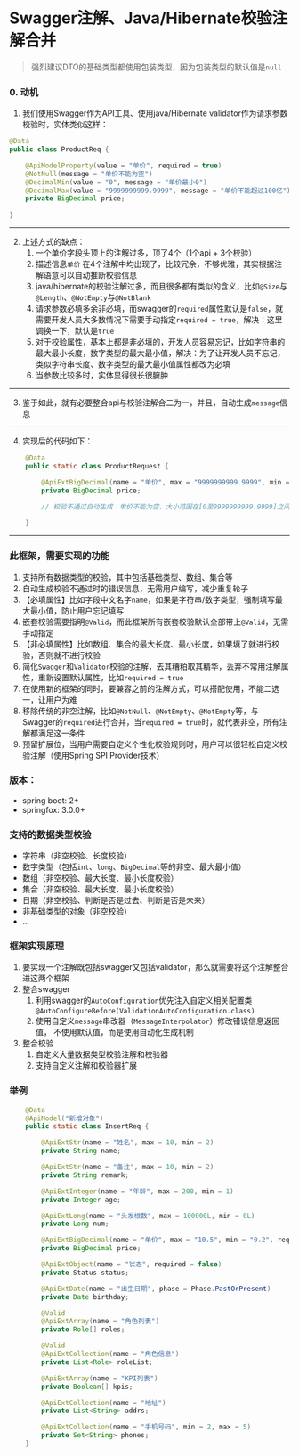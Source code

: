 # Swagger注解、Java/Hibernate校验注解合并

> 强烈建议DTO的基础类型都使用包装类型，因为包装类型的默认值是`null`

### 0. 动机
1. 我们使用Swagger作为API工具、使用java/Hibernate validator作为请求参数校验时，实体类似这样：
```java
@Data
public class ProductReq {

    @ApiModelProperty(value = "单价", required = true)
    @NotNull(message = "单价不能为空")
    @DecimalMin(value = "0", message = "单价最小0")
    @DecimalMax(value = "9999999999.9999", message = "单价不能超过100亿")
    private BigDecimal price;
    
}
```
---
2. 上述方式的缺点：
   1. 一个单价字段头顶上的注解过多，顶了4个（1个api + 3个校验）
   2. 描述信息`单价` 在4个注解中均出现了，比较冗余，不够优雅，其实根据注解语意可以自动推断校验信息
   3. java/hibernate的校验注解过多，而且很多都有类似的含义，比如`@Size`与`@Length`、`@NotEmpty`与`@NotBlank`
   4. 请求参数必填多余非必填，而swagger的`required`属性默认是`false`，就需要开发人员大多数情况下需要手动指定`required = true`，解决：这里调换一下，默认是`true`
   5. 对于校验属性，基本上都是非必填的，开发人员容易忘记，比如字符串的最大最小长度，数字类型的最大最小值，解决：为了让开发人员不忘记，类似字符串长度、数字类型的最大最小值属性都改为必填
   6. 当参数比较多时，实体显得很长很臃肿
---
3. 鉴于如此，就有必要整合api与校验注解合二为一，并且，自动生成`message`信息
---
4. 实现后的代码如下：
```java
    @Data
    public static class ProductRequest {

        @ApiExtBigDecimal(name = "单价", max = "9999999999.9999", min = "0")
        private BigDecimal price;
        
        // 校验不通过自动生成：单价不能为空，大小范围在[0至9999999999.9999]之间

    }
```
---

### 此框架，需要实现的功能
1. 支持所有数据类型的校验，其中包括基础类型、数组、集合等
2. 自动生成校验不通过时的错误信息，无需用户编写，减少重复轮子
3. 【必填属性】比如字段中文名字`name`，如果是字符串/数字类型，强制填写最大最小值，防止用户忘记填写
4. 嵌套校验需要指明`@Valid`，而此框架所有嵌套校验默认全部带上`@Valid`，无需手动指定
5. 【非必填属性】比如数组、集合的最大长度、最小长度，如果填了就进行校验，否则就不进行校验
6. 简化`Swagger`和`Validator`校验的注解，去其糟粕取其精华，丢弃不常用注解属性，重新设置默认属性，比如`required = true`
7. 在使用新的框架的同时，要兼容之前的注解方式，可以搭配使用，不能二选一，让用户为难
8. 移除传统的非空注解，比如`@NotNull`、`@NotEmpty`、`@NotEmpty`等，与Swagger的`required`进行合并，当`required = true`时，就代表非空，所有注解都满足这一条件
9. 预留扩展位，当用户需要自定义个性化校验规则时，用户可以很轻松自定义校验注解（使用Spring SPI Provider技术）

### 版本：
* spring boot: 2+
* springfox: 3.0.0+

### 支持的数据类型校验
* 字符串（非空校验、长度校验）
* 数字类型（包括`int`、`long`、`BigDecimal`等的非空、最大最小值）
* 数组（非空校验、最大长度、最小长度校验）
* 集合（非空校验、最大长度、最小长度校验）
* 日期（非空校验、判断是否是过去、判断是否是未来）
* 非基础类型的对象（非空校验）
* ...

### 框架实现原理
1. 要实现一个注解既包括swagger又包括validator，那么就需要将这个注解整合进这两个框架
2. 整合swagger
   1. 利用swagger的`AutoConfiguration`优先注入自定义相关配置类`@AutoConfigureBefore(ValidationAutoConfiguration.class)`
   2. 使用自定义`message`串改器（`MessageInterpolator`）修改错误信息返回值， 不使用默认值，而是使用自动化生成机制
3. 整合校验
   1. 自定义大量数据类型校验注解和校验器
   2. 支持自定义注解和校验器扩展

### 举例
```java
    @Data
    @ApiModel("新增对象")
    public static class InsertReq {

        @ApiExtStr(name = "姓名", max = 10, min = 2)
        private String name;

        @ApiExtStr(name = "备注", max = 10, min = 2)
        private String remark;

        @ApiExtInteger(name = "年龄", max = 200, min = 1)
        private Integer age;

        @ApiExtLong(name = "头发根数", max = 100000L, min = 0L)
        private Long num;

        @ApiExtBigDecimal(name = "单价", max = "10.5", min = "0.2", required = false)
        private BigDecimal price;

        @ApiExtObject(name = "状态", required = false)
        private Status status;

        @ApiExtDate(name = "出生日期", phase = Phase.PastOrPresent)
        private Date birthday;

        @Valid
        @ApiExtArray(name = "角色列表")
        private Role[] roles;

        @Valid
        @ApiExtCollection(name = "角色信息")
        private List<Role> roleList;

        @ApiExtArray(name = "KPI列表")
        private Boolean[] kpis;

        @ApiExtCollection(name = "地址")
        private List<String> addrs;

        @ApiExtCollection(name = "手机号码", min = 2, max = 5)
        private Set<String> phones;
    }
```